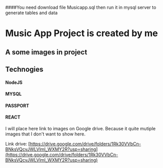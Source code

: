 ####You need download file Musicapp.sql then run it in mysql server to generate tables and data
# Music App Project is created by me

## A some images in project

## Technogies
#### NodeJS
#### MYSQL
#### PASSPORT
#### REACT

I will place here link to images on Google drive. Because it quite mutiple images that I don't want to show here.

Link drive: [https://drive.google.com/drive/folders/1Rk30VVbCn-BNksVQcvJWLVlmI_WXMY2R?usp=sharing](https://drive.google.com/drive/folders/1Rk30VVbCn-BNksVQcvJWLVlmI_WXMY2R?usp=sharing)

